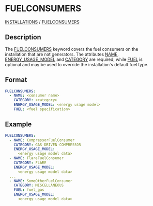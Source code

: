 # FUELCONSUMERS

[INSTALLATIONS](/about/references/keywords/INSTALLATIONS.md) / 
[FUELCONSUMERS](/about/references/keywords/FUELCONSUMERS.md)

## Description
The [FUELCONSUMERS](/about/references/keywords/FUELCONSUMERS.md) keyword covers the fuel consumers on the installation
that are not generators. The attributes [NAME](/about/references/keywords/NAME.md), 
[ENERGY_USAGE_MODEL](/about/references/keywords/ENERGY_USAGE_MODEL.md) and 
[CATEGORY](/about/references/keywords/CATEGORY.md) are required, while 
[FUEL](/about/references/keywords/FUEL.md) is optional and may be used to
override the installation's default fuel type.

## Format
~~~~~~~~yaml
FUELCONSUMERS:
  - NAME: <consumer name>
    CATEGORY: <category>
    ENERGY_USAGE_MODEL: <energy usage model>
    FUEL: <fuel specification>
~~~~~~~~

## Example
~~~~~~~~yaml
FUELCONSUMERS:
  - NAME: CompressorFuelConsumer
    CATEGORY: GAS-DRIVEN-COMPRESSOR
    ENERGY_USAGE_MODEL:
      <energy usage model data>
  - NAME: FlareFuelConsumer
    CATEGORY: FLARE
    ENERGY_USAGE_MODEL:
      <energy usage model data>
  ...
  - NAME: SomeOtherFuelConsumer
    CATEGORY: MISCELLANEOUS
    FUEL: fuel_gas
    ENERGY_USAGE_MODEL:
      <energy usage model data>
~~~~~~~~


